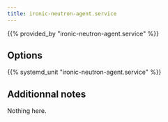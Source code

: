 ```yaml
---
title: ironic-neutron-agent.service
---
```


{{% provided_by "ironic-neutron-agent.service" %}}

## Options

{{% systemd_unit "ironic-neutron-agent.service" %}}

## Additionnal notes

Nothing here.